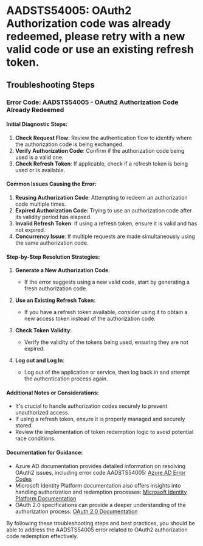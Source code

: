 
# AADSTS54005: OAuth2 Authorization code was already redeemed, please retry with a new valid code or use an existing refresh token.


## Troubleshooting Steps
### Error Code: AADSTS54005 - OAuth2 Authorization Code Already Redeemed

#### Initial Diagnostic Steps:
1. **Check Request Flow**: Review the authentication flow to identify where the authorization code is being exchanged.
2. **Verify Authorization Code**: Confirm if the authorization code being used is a valid one.
3. **Check Refresh Token**: If applicable, check if a refresh token is being used or is available.

#### Common Issues Causing the Error:
1. **Reusing Authorization Code**: Attempting to redeem an authorization code multiple times.
2. **Expired Authorization Code**: Trying to use an authorization code after its validity period has elapsed.
3. **Invalid Refresh Token**: If using a refresh token, ensure it is valid and has not expired.
4. **Concurrency Issue**: If multiple requests are made simultaneously using the same authorization code.

#### Step-by-Step Resolution Strategies:
1. **Generate a New Authorization Code**:
   - If the error suggests using a new valid code, start by generating a fresh authorization code.
  
2. **Use an Existing Refresh Token**:
   - If you have a refresh token available, consider using it to obtain a new access token instead of the authorization code.
  
3. **Check Token Validity**:
   - Verify the validity of the tokens being used, ensuring they are not expired.
  
4. **Log out and Log In**:
   - Log out of the application or service, then log back in and attempt the authentication process again.

#### Additional Notes or Considerations:
- It's crucial to handle authorization codes securely to prevent unauthorized access.
- If using a refresh token, ensure it is properly managed and securely stored.
- Review the implementation of token redemption logic to avoid potential race conditions.

#### Documentation for Guidance:
- Azure AD documentation provides detailed information on resolving OAuth2 issues, including error code AADSTS54005: [Azure AD Error Codes](https://docs.microsoft.com/en-us/azure/active-directory/develop/reference-aadsts-error-codes)
- Microsoft Identity Platform documentation also offers insights into handling authorization and redemption processes: [Microsoft Identity Platform Documentation](https://docs.microsoft.com/en-us/azure/active-directory/develop/)
- OAuth 2.0 specifications can provide a deeper understanding of the authorization process: [OAuth 2.0 Documentation](https://oauth.net/2/)

By following these troubleshooting steps and best practices, you should be able to address the AADSTS54005 error related to OAuth2 authorization code redemption effectively.